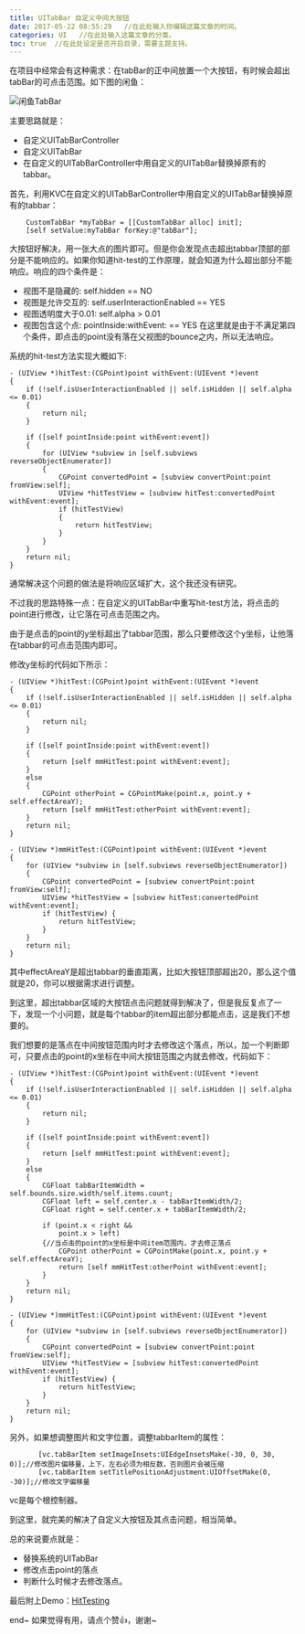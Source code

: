 ```yaml
---
title: UITabBar 自定义中间大按钮
date: 2017-05-22 08:55:29   //在此处输入你编辑这篇文章的时间。
categories: UI   //在此处输入这篇文章的分类。
toc: true  //在此处设定是否开启目录，需要主题支持。
---
```


在项目中经常会有这种需求：在tabBar的正中间放置一个大按钮，有时候会超出tabBar的可点击范围。如下图的闲鱼：

![闲鱼TabBar](http://upload-images.jianshu.io/upload_images/760391-c8711365e3606a12.png?imageMogr2/auto-orient/strip%7CimageView2/2/w/1240)

主要思路就是：
- 自定义UITabBarController
- 自定义UITabBar
- 在自定义的UITabBarController中用自定义的UITabBar替换掉原有的tabbar。

首先，利用KVC在自定义的UITabBarController中用自定义的UITabBar替换掉原有的tabbar：

```
    CustomTabBar *myTabBar = [[CustomTabBar alloc] init];
    [self setValue:myTabBar forKey:@"tabBar"];
```

大按钮好解决，用一张大点的图片即可。但是你会发现点击超出tabbar顶部的部分是不能响应的。如果你知道hit-test的工作原理，就会知道为什么超出部分不能响应。响应的四个条件是：
- 视图不是隐藏的: self.hidden == NO
- 视图是允许交互的: self.userInteractionEnabled == YES
- 视图透明度大于0.01: self.alpha > 0.01
- 视图包含这个点: pointInside:withEvent: == YES
在这里就是由于不满足第四个条件，即点击的point没有落在父视图的bounce之内，所以无法响应。

系统的hit-test方法实现大概如下:

```
- (UIView *)hitTest:(CGPoint)point withEvent:(UIEvent *)event
{
    if (!self.isUserInteractionEnabled || self.isHidden || self.alpha <= 0.01)
    {
        return nil;
    }
    
    if ([self pointInside:point withEvent:event])
    {
        for (UIView *subview in [self.subviews reverseObjectEnumerator])
        {
            CGPoint convertedPoint = [subview convertPoint:point fromView:self];
            UIView *hitTestView = [subview hitTest:convertedPoint withEvent:event];
            if (hitTestView)
            {
                return hitTestView;
            }
        }
    }
    return nil;
}
```

通常解决这个问题的做法是将响应区域扩大，这个我还没有研究。

不过我的思路特殊一点：在自定义的UITabBar中重写hit-test方法，将点击的point进行修改，让它落在可点击范围之内。

由于是点击的point的y坐标超出了tabbar范围，那么只要修改这个y坐标，让他落在tabbar的可点击范围内即可。

修改y坐标的代码如下所示：

```
- (UIView *)hitTest:(CGPoint)point withEvent:(UIEvent *)event
{
    if (!self.isUserInteractionEnabled || self.isHidden || self.alpha <= 0.01)
    {
        return nil;
    }
    
    if ([self pointInside:point withEvent:event])
    {
        return [self mmHitTest:point withEvent:event];
    }
    else
    {
        CGPoint otherPoint = CGPointMake(point.x, point.y + self.effectAreaY);
        return [self mmHitTest:otherPoint withEvent:event];
    }
    return nil;
}

- (UIView *)mmHitTest:(CGPoint)point withEvent:(UIEvent *)event
{
    for (UIView *subview in [self.subviews reverseObjectEnumerator])
    {
        CGPoint convertedPoint = [subview convertPoint:point fromView:self];
        UIView *hitTestView = [subview hitTest:convertedPoint withEvent:event];
        if (hitTestView) {
            return hitTestView;
        }
    }
    return nil;
}
```
其中effectAreaY是超出tabbar的垂直距离，比如大按钮顶部超出20，那么这个值就是20，你可以根据需求进行调整。

到这里，超出tabbar区域的大按钮点击问题就得到解决了，但是我反复点了一下，发现一个小问题，就是每个tabbar的item超出部分都能点击，这是我们不想要的。

我们想要的是落点在中间按钮范围内时才去修改这个落点，所以，加一个判断即可，只要点击的point的x坐标在中间大按钮范围之内就去修改，代码如下：

```
- (UIView *)hitTest:(CGPoint)point withEvent:(UIEvent *)event
{
    if (!self.isUserInteractionEnabled || self.isHidden || self.alpha <= 0.01)
    {
        return nil;
    }

    if ([self pointInside:point withEvent:event])
    {
        return [self mmHitTest:point withEvent:event];
    }
    else
    {
        CGFloat tabBarItemWidth = self.bounds.size.width/self.items.count;
        CGFloat left = self.center.x - tabBarItemWidth/2;
        CGFloat right = self.center.x + tabBarItemWidth/2;
        
        if (point.x < right &&
            point.x > left)
        {//当点击的point的x坐标是中间item范围内，才去修正落点
            CGPoint otherPoint = CGPointMake(point.x, point.y + self.effectAreaY);
            return [self mmHitTest:otherPoint withEvent:event];
        }
    }
    return nil;
}

- (UIView *)mmHitTest:(CGPoint)point withEvent:(UIEvent *)event
{
    for (UIView *subview in [self.subviews reverseObjectEnumerator])
    {
        CGPoint convertedPoint = [subview convertPoint:point fromView:self];
        UIView *hitTestView = [subview hitTest:convertedPoint withEvent:event];
        if (hitTestView) {
            return hitTestView;
        }
    }
    return nil;
}
```

另外，如果想调整图片和文字位置，调整tabbarItem的属性：
 ```
        [vc.tabBarItem setImageInsets:UIEdgeInsetsMake(-30, 0, 30, 0)];//修改图片偏移量，上下，左右必须为相反数，否则图片会被压缩
        [vc.tabBarItem setTitlePositionAdjustment:UIOffsetMake(0, -30)];//修改文字偏移量
```
vc是每个根控制器。

到这里，就完美的解决了自定义大按钮及其点击问题，相当简单。


总的来说要点就是：
- 替换系统的UITabBar
- 修改点击point的落点
- 判断什么时候才去修改落点。

最后附上Demo：[HitTesting](https://github.com/flowyears/HitTesting)

end~ 如果觉得有用，请点个赞👍，谢谢~

